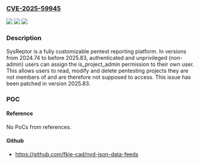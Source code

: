 ### [CVE-2025-59945](https://cve.mitre.org/cgi-bin/cvename.cgi?name=CVE-2025-59945)
![](https://img.shields.io/static/v1?label=Product&message=sysreptor&color=blue)
![](https://img.shields.io/static/v1?label=Version&message=%3E%3D%202024.74%2C%20%3C%202025.83%20&color=brightgreen)
![](https://img.shields.io/static/v1?label=Vulnerability&message=CWE-266%3A%20Incorrect%20Privilege%20Assignment&color=brightgreen)

### Description

SysReptor is a fully customizable pentest reporting platform. In versions from 2024.74 to before 2025.83, authenticated and unprivileged (non-admin) users can assign the is_project_admin permission to their own user. This allows users to read, modify and delete pentesting projects they are not members of and are therefore not supposed to access. This issue has been patched in version 2025.83.

### POC

#### Reference
No PoCs from references.

#### Github
- https://github.com/fkie-cad/nvd-json-data-feeds

